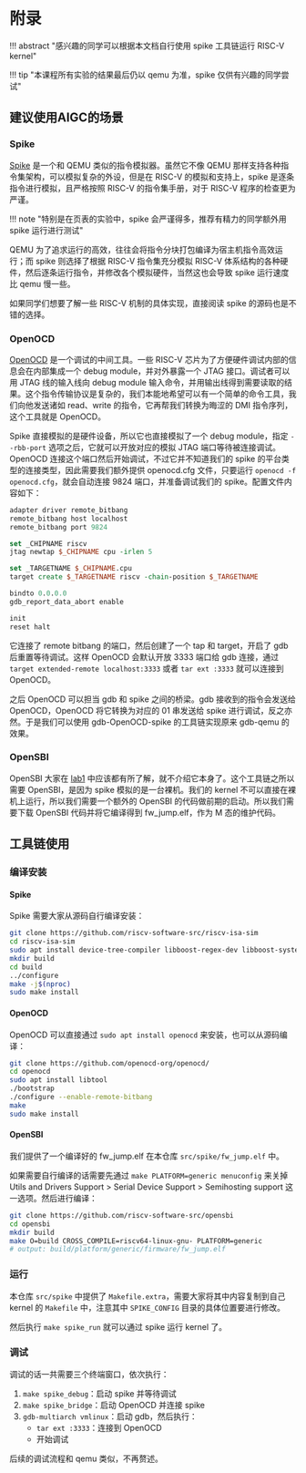 # 附录

!!! abstract "感兴趣的同学可以根据本文档自行使用 spike 工具链运行 RISC-V kernel"

!!! tip "本课程所有实验的结果最后仍以 qemu 为准，spike 仅供有兴趣的同学尝试"

## 建议使用AIGC的场景

### Spike

[Spike](https://github.com/riscv-software-src/riscv-isa-sim/) 是一个和 QEMU 类似的指令模拟器。虽然它不像 QEMU 那样支持各种指令集架构，可以模拟复杂的外设，但是在 RISC-V 的模拟和支持上，spike 是逐条指令进行模拟，且严格按照 RISC-V 的指令集手册，对于 RISC-V 程序的检查更为严谨。

!!! note "特别是在页表的实验中，spike 会严谨得多，推荐有精力的同学额外用 spike 运行进行测试"

QEMU 为了追求运行的高效，往往会将指令分块打包编译为宿主机指令高效运行；而 spike 则选择了根据 RISC-V 指令集充分模拟 RISC-V 体系结构的各种硬件，然后逐条运行指令，并修改各个模拟硬件，当然这也会导致 spike 运行速度比 qemu 慢一些。

如果同学们想要了解一些 RISC-V 机制的具体实现，直接阅读 spike 的源码也是不错的选择。

### OpenOCD

[OpenOCD](https://github.com/openocd-org/openocd/) 是一个调试的中间工具。一些 RISC-V 芯片为了方便硬件调试内部的信息会在内部集成一个 debug module，并对外暴露一个 JTAG 接口。调试者可以用 JTAG 线的输入线向 debug module 输入命令，并用输出线得到需要读取的结果。这个指令传输协议是复杂的，我们本能地希望可以有一个简单的命令工具，我们向他发送诸如 read、write 的指令，它再帮我们转换为晦涩的 DMI 指令序列，这个工具就是 OpenOCD。

Spike 直接模拟的是硬件设备，所以它也直接模拟了一个 debug module，指定 `--rbb-port` 选项之后，它就可以开放对应的模拟 JTAG 端口等待被连接调试。OpenOCD 连接这个端口然后开始调试，不过它并不知道我们的 spike 的平台类型的连接类型，因此需要我们额外提供 openocd.cfg 文件，只要运行 `openocd -f openocd.cfg`，就会自动连接 9824 端口，并准备调试我们的 spike。配置文件内容如下：

```tcl
adapter driver remote_bitbang
remote_bitbang host localhost
remote_bitbang port 9824

set _CHIPNAME riscv
jtag newtap $_CHIPNAME cpu -irlen 5 

set _TARGETNAME $_CHIPNAME.cpu
target create $_TARGETNAME riscv -chain-position $_TARGETNAME

bindto 0.0.0.0
gdb_report_data_abort enable

init
reset halt
```

它连接了 remote bitbang 的端口，然后创建了一个 tap 和 target，开启了 gdb 后重置等待调试。这样 OpenOCD 会默认开放 3333 端口给 gdb 连接，通过 `target extended-remote localhost:3333` 或者 `tar ext :3333` 就可以连接到 OpenOCD。

之后 OpenOCD 可以担当 gdb 和 spike 之间的桥梁。gdb 接收到的指令会发送给 OpenOCD，OpenOCD 将它转换为对应的 01 串发送给 spike 进行调试，反之亦然。于是我们可以使用 gdb-OpenOCD-spike 的工具链实现原来 gdb-qemu 的效果。

### OpenSBI

OpenSBI 大家在 [lab1](lab1.md) 中应该都有所了解，就不介绍它本身了。这个工具链之所以需要 OpenSBI，是因为 spike 模拟的是一台裸机。我们的 kernel 不可以直接在裸机上运行，所以我们需要一个额外的 OpenSBI 的代码做前期的启动。所以我们需要下载 OpenSBI 代码并将它编译得到 fw_jump.elf，作为 M 态的维护代码。

## 工具链使用

### 编译安装

#### Spike

Spike 需要大家从源码自行编译安装：

```bash
git clone https://github.com/riscv-software-src/riscv-isa-sim
cd riscv-isa-sim
sudo apt install device-tree-compiler libboost-regex-dev libboost-system-dev
mkdir build
cd build
../configure
make -j$(nproc)
sudo make install
```

#### OpenOCD

OpenOCD 可以直接通过 `sudo apt install openocd` 来安装，也可以从源码编译：

```bash
git clone https://github.com/openocd-org/openocd/
cd openocd
sudo apt install libtool
./bootstrap
./configure --enable-remote-bitbang
make
sudo make install
```

#### OpenSBI

我们提供了一个编译好的 fw_jump.elf 在本仓库 `src/spike/fw_jump.elf` 中。

如果需要自行编译的话需要先通过 `make PLATFORM=generic menuconfig` 来关掉 Utils and Drivers Support > Serial Device Support > Semihosting support 这一选项。然后进行编译：

```bash
git clone https://github.com/riscv-software-src/opensbi
cd opensbi
mkdir build
make O=build CROSS_COMPILE=riscv64-linux-gnu- PLATFORM=generic
# output: build/platform/generic/firmware/fw_jump.elf
```

### 运行

本仓库 `src/spike` 中提供了 `Makefile.extra`，需要大家将其中内容复制到自己 kernel 的 `Makefile` 中，注意其中 `SPIKE_CONFIG` 目录的具体位置要进行修改。

然后执行 `make spike_run` 就可以通过 spike 运行 kernel 了。

### 调试

调试的话一共需要三个终端窗口，依次执行：

1. `make spike_debug`：启动 spike 并等待调试
2. `make spike_bridge`：启动 OpenOCD 并连接 spike
3. `gdb-multiarch vmlinux`：启动 gdb，然后执行：
   - `tar ext :3333`：连接到 OpenOCD
   - 开始调试

后续的调试流程和 qemu 类似，不再赘述。
